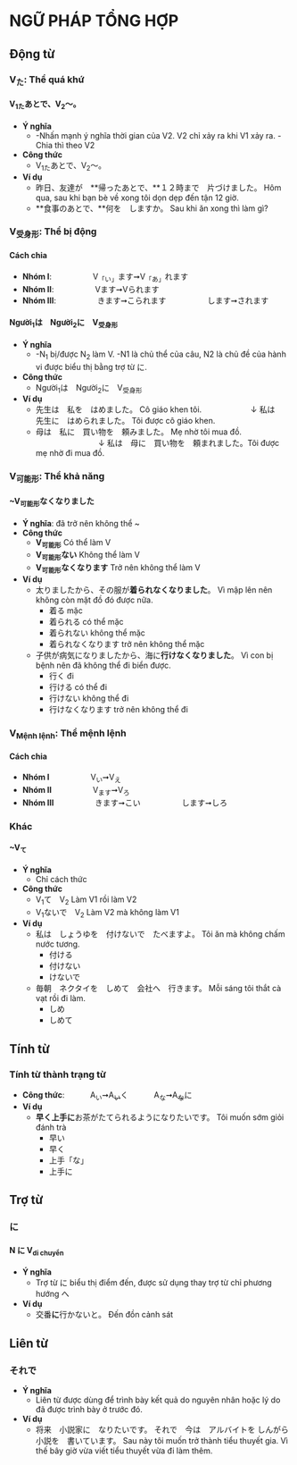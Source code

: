 # NGỮ PHÁP TỔNG HỢP
## Động từ
### V<sub>た</sub>: Thể quá khứ
#### V<sub>1た</sub>あとで、V<sub>2</sub>～。<!-- fold -->
- **Ý nghĩa**
  - -Nhấn mạnh ý nghĩa thời gian
    của V2. V2 chỉ xảy ra khi V1
    xảy ra.
    -Chia thì theo V2
- **Công thức**
  - V<sub>1た</sub>あとで、V<sub>2</sub>～。
- **Ví dụ**
  - 昨日、友達が　**帰ったあとで、**１２時まで　片づけました。
    Hôm qua, sau khi bạn bè về xong tôi dọn dẹp đến tận 12 giờ.
  - **食事のあとで、**何を　しますか。
    Sau khi ăn xong thì làm gì?
### V<sub>受身形</sub>: Thể bị động
#### Cách chia <!-- fold -->
- **Nhóm I**:
　　　　　V<sub>「い」</sub>ます➞V<sub>「あ」</sub>れます
- **Nhóm II**:
　　　　　Vます➞Vられます
- **Nhóm III**: 
　　　　　きます➞こられます
　　　　　します➞されます
#### Người<sub>1</sub>は　Người<sub>2</sub>に　V<sub>受身形</sub> <!-- fold -->
- **Ý nghĩa**
  - -N<sub>1</sub> bị/được N<sub>2</sub> làm V.
  -N1 là chủ thể của câu,
  N2 là chủ đề của hành 
  vi được biểu thị bằng
  trợ từ に.
- **Công thức**
  - Người<sub>1</sub>は　Người<sub>2</sub>に　V<sub>受身形</sub>
- **Ví dụ**
  - 先生は　私を　はめました。 Cô giáo khen tôi.
    　　　　　　↓
    私は　先生に　はめられました。 Tôi được cô giáo khen.
  - 母は　私に　買い物を　頼みました。 Mẹ nhờ tôi mua đồ.
    　　　　　　　　↓
    私は　母に　買い物を　頼まれました。Tôi được mẹ nhờ đi mua đồ.
### V<sub>可能形</sub>: Thể khả năng
#### ~V<sub>可能形</sub>なくなりました <!-- fold -->
- **Ý nghĩa**: đã trở nên không thể ~
- **Công thức**
  - **V<sub>可能形</sub>**
  Có thể làm V
  - **V<sub>可能形</sub>ない**
  Không thể làm V
  - **V<sub>可能形</sub>なくなります**
  Trở nên không thể làm V
- **Ví dụ**
  - 太りましたから、その服が**着られなくなりました**。
  Vì mập lên nên không còn mặt đồ đó được nữa.
    - 着る
    mặc
    - 着られる
    có thể mặc
    - 着られない
    không thể mặc
    - 着られなくなります
    trở nên không thể mặc
  - 子供が病気になりましたから、海に**行けなくなりました**。
  Vì con bị bệnh nên đã không thể đi biển được.
    - 行く
    đi
    - 行ける
    có thể đi
    - 行けない
    không thể đi
    - 行けなくなります
    trở nên không thể đi
### V<sub>Mệnh lệnh</sub>: Thể mệnh lệnh
#### Cách chia<!-- fold -->
- **Nhóm I**
　　　　　V<sub>い</sub>➞V<sub>え</sub>
- **Nhóm II**
　　　　　V<sub>ます</sub>➞V<sub>ろ</sub>
- **Nhóm III**
　　　　　きます➞こい
　　　　　します➞しろ
### Khác
#### ~V<sub>て</sub> <!-- fold -->
- **Ý nghĩa**
  - Chỉ cách thức
- **Công thức**
  - V<sub>1</sub>て　V<sub>2</sub>
  Làm V1 rồi làm V2
  - V<sub>1</sub>ないで　V<sub>2</sub>
  Làm V2 mà không làm V1
- **Ví dụ**
  - 私は　しょうゆを　付けないで　たべますよ。
  Tôi ăn mà không chấm nước tương.
    - 付ける
    - 付けない
    - けないで
  - 毎朝　ネクタイを　しめて　会社へ　行きます。
  Mỗi sáng tôi thắt cà vạt rồi đi làm.
    - しめ
    - しめて
## Tính từ
### Tính từ thành trạng từ <!-- fold -->
- **Công thức**: 
　　　A<sub>い</sub>➞A<sub><del>い</del></sub>く
　　　A<sub>な</sub>➞A<sub><del>な</del></sub>に
- **Ví dụ**
  - **早く上手に**お茶がたてられるようになりたいです。
  Tôi muốn sớm giỏi đánh trà
    - 早い
    - 早く
    - 上手「な」
    - 上手に
## Trợ từ
### に
#### N **に** V<sub>di chuyển</sub> <!-- fold -->
- **Ý nghĩa**
  - Trợ từ に biểu thị điểm đến,
được sử dụng thay trợ từ chỉ phương hướng へ 
- **Ví dụ**
  - 交番**に**行かないと。
  Đến đồn cảnh sát
## Liên từ
### それで<!-- fold -->
- **Ý nghĩa**
  - Liên từ được dùng để trình bày
    kết quả do nguyên nhân hoặc lý
    do đã được trình bày ở trước đó.
- **Ví dụ**
  - 将来　小説家に　なりたいです。
    それで　今は　アルバイトを
    しんがら　小説を　書いています。
    Sau này tôi muốn trở thành
    tiểu thuyết gia. Vì thế bây
    giờ vừa viết tiểu thuyết
    vừa đi làm thêm. 
